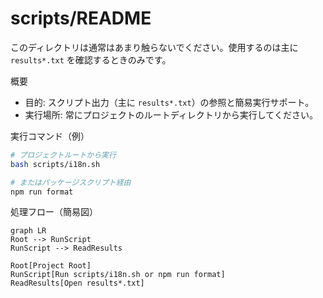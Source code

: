 # scripts/README

このディレクトリは通常はあまり触らないでください。使用するのは主に `results*.txt` を確認するときのみです。

概要
- 目的: スクリプト出力（主に `results*.txt`）の参照と簡易実行サポート。
- 実行場所: 常にプロジェクトのルートディレクトリから実行してください。

実行コマンド（例）
```bash
# プロジェクトルートから実行
bash scripts/i18n.sh

# またはパッケージスクリプト経由
npm run format
```

処理フロー（簡易図）
```mermaid
graph LR
Root --> RunScript
RunScript --> ReadResults

Root[Project Root]
RunScript[Run scripts/i18n.sh or npm run format]
ReadResults[Open results*.txt]
```
